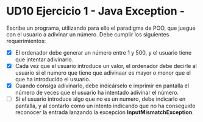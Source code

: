 # UD10 Ejercicio 1 - Java Exception -
Escribe un programa, utilizando para ello el paradigma de POO, que juegue con el usuario a adivinar un número. Debe cumplir los siguientes requerimientos:
- [X] El ordenador debe generar un número entre 1 y 500, y el usuario tiene que intentar adivinarlo.
- [X] Cada vez que el usuario introduce un valor, el ordenador debe decirle al usuario si el numero que tiene que adivinaar es mayor o menor que el que ha introducido el usuario.
- [X] Cuando consiga adivinarlo, debe indicárselo e imprimir en pantalla el número de veces que el usuario ha intentado adivinar el número.
- [ ] Si el usuario introduce algo que no es un numero, debe indicarlo en pantalla, y al contarlo como un intento indicando que no ha conseguido reconocer la entrada lanzando la excepción **InputMismatchException**.
